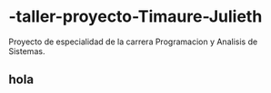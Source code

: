 # -taller-proyecto-Timaure-Julieth
Proyecto de especialidad de la carrera Programacion y Analisis de Sistemas.
## hola ##
